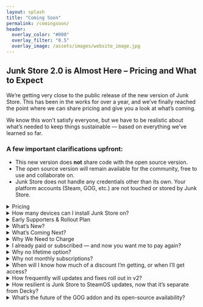 ```yaml
---
layout: splash
title: "Coming Soon"
permalink: /comingsoon/
header:
  overlay_color: "#000"
  overlay_filter: "0.5"
  overlay_image: /assets/images/website_image.jpg
---
```

<div class="spacer mt-4"></div>

<h2>Junk Store 2.0 is Almost Here – Pricing and What to Expect</h2>

<p>We’re getting very close to the public release of the new version of Junk Store. This has been in the works for over a year, and we’ve finally reached the point where we can share pricing and give you a look at what’s coming.</p>

<p>We know this won’t satisfy everyone, but we have to be realistic about what’s needed to keep things sustainable — based on everything we’ve learned so far.</p>

<h3>A few important clarifications upfront:</h3>
<ul>
  <li>This new version does <strong>not</strong> share code with the open source version.</li>
  <li>The open source version will remain available for the community, free to use and collaborate on.</li>
  <li>Junk Store does not handle any credentials other than its own. Your platform accounts (Steam, GOG, etc.) are not touched or stored by Junk Store.</li>
</ul>

<details class="faq-box">
  <summary>Pricing</summary>
  <p>After a lot of thought (and number crunching), here’s where we’ve landed:</p>
  <ul>
    <li><strong>$40 (USD)</strong> for 12 months of updates</li>
    <li>Includes all extension presets (currently GOG, Epic, and Amazon — more to come)</li>
    <li>You keep everything released during your subscription</li>
    <li>Renewals are $40 for another 12 months of updates</li>
    <li>7-day free trial</li>
    <li>Stripe handles billing — cancel anytime during the trial</li>
  </ul>

  We don’t have a firm public release date just yet — but it’s close.<br>
  Right now, we’re focused on final polish and making sure everything is ready for early adopters.<br>
  Thanks again to everyone who’s been on this journey with us — we’re nearly there.<br><br>
</details>

<details class="faq-box">
  <summary>How many devices can I install Junk Store on?</summary>
  <p>
    You can install Junk Store on up to <strong>five</strong> devices under a single license. We think this strikes a fair balance between flexibility and sustainability.
  </p>
</details>

<details class="faq-box">
  <summary>Early Supporters & Rollout Plan</summary>
  <p>To thank our existing users and supporters, we’ll begin onboarding them first. Due to hosting and bandwidth costs, we’re rolling out in waves to stay sustainable. Based on past download volumes, an immediate public launch would burn through our budget fast — and we want to do this right.
  </p>
  <p>If you’ve previously purchased or contributed, you’ll be eligible for a <strong>discount</strong> that reflects your support. This is our way of saying thanks for backing the project early.</p>
  <p>We also expect the first couple of weeks to be a bit bumpy — this is all new code, and no software survives first contact with real users. Scaling gradually helps us support everyone properly and fix issues as they come up.</p>
</details>

<details class="faq-box">
  <summary>What’s New?</summary>
  <p>This version is fully standalone — no more Decky required.</p>
  <ul>
  <li>Major performance boost</li>
  <li>Amazon support</li>
  <li>Download queue</li>
  <li>Simplified extension generation (no coding needed)</li>
  <li>1,000 game tab limit (up from 100)</li>
  <li>Built-in dependency installer (no more Proton Tricks)</li>
  <li>Localisation support for games</li>
  <li>Big stability improvements — just 2 breakages since October (neither affected Steam)</li>
  <li>Push L3+R3 to open the UI instantly</li>
  <li>…and more</li>
</ul>
<p>This is a complete rebuild based on everything we learned from the Decky version. It’s been rock solid in internal use and with testers.</p>
<table style="width:100%; table-layout:fixed;">
    <thead>
      <tr>
        <th style="width:33%;">Feature</th>
        <th style="width:33%;">Decky Version</th>
        <th style="width:33%;">Paid Version</th>
      </tr>
    </thead>
    <tbody>
      <tr><td>Epic</td><td>✅ Yes</td><td>✅ Yes</td></tr>
      <tr><td>UMU Fixes</td><td>✅Yes</td><td>✅ Yes</td></tr>
      <tr><td>GOG</td><td>💰 Paid</td><td>✅ Yes</td></tr>
      <tr><td>Amazon</td><td>❌ No</td><td>✅ Yes</td></tr>
      <tr><td>Download queue</td><td>❌ No</td><td>✅ Yes</td></tr>
      <tr><td>Emulators</td><td>❌ No</td><td>✅ Yes</td></tr>     
      <tr><td>ROM download support</td><td>❌ No</td><td>✅ Yes</td></tr>
      <tr><td>GOG DOS games</td><td>❌ No</td><td>✅ Yes</td></tr>
      <tr><td>GOG ScummVM games</td><td>❌ No</td><td>✅ Yes</td></tr>
      <tr><td>Built-in extension updates</td><td>❌ No</td><td>✅ Yes</td></tr>
      <tr><td>Built-in help</td><td>❌ No</td><td>✅ Yes</td></tr>
      <tr><td>Offline artwork cache</td><td>❌ No</td><td>✅ Yes (per extension)</td></tr>
      <tr><td>Change game language</td><td>❌ No</td><td>✅ Yes</td></tr>
      <tr><td>Selective DLC install</td><td>❌ No</td><td>✅ Yes</td></tr>
      <tr><td>Change launcher per game</td><td>❌ No</td><td>✅ Yes</td></tr>
      <tr><td>Custom script hooks</td><td>❌ No</td><td>✅ Yes</td></tr>
      <tr><td>Cloud saves</td><td>❌ No</td><td>⚠️ Experimental</td></tr>
      <tr><td>Access Junk Store</td><td>📥 Decky menu</td><td>🎮 L3+R3 or Ctrl+3</td></tr>
      <tr><td>Releases</td><td>🔧 Decky process</td><td>🚀 Direct</td></tr>
      <tr><td>Performance</td><td>💯 100 games/tab</td><td>🔟🔟🔟 1000 games/tab</td></tr>
      <tr><td>Tinkering</td><td>🔒 Limited</td><td>🔧 Extensive</td></tr>
      <tr><td>Open extensibility</td><td>🧩 All code</td><td>🪄 Generator + code</td></tr>
      <tr><td>Game dependency install</td><td>🛠️ Manual<br>🧪 Proton Tricks</td><td>⚙️ Built-in<br>🛠️ Manual<br>🧪 Proton Tricks</td></tr>
      <tr><td>Custom extensions</td><td>👨‍💻 Manual coding</td><td>🧙 Wizard-supported</td></tr>
      <tr><td>Customise extensions</td><td>💻 Code heavy</td><td>🧠 Generated + hooks</td></tr>
    </tbody>
  </table>
</details>

<details class="faq-box">
  <summary>What’s Coming Next?</summary>
  <p>If launch goes well, here’s what we plan to add:</P>
  <ul>
  <li>Itch.io support first (and EA, Ubisoft, Battle.net if viable)</li>
  <li>Cloud saves (done right — failure is not an option)</li>
  <li>Game-specific presets</li>
  <li>Better extension creation tools</li>
  <li>Community extension sharing</li>
  <li>Full UI localisation</li>
  <li>Automated updates</li>
  <li>And more as the platform matures</li>
</ul>
</details>

<details class="faq-box">
  <summary>Why We Need to Charge</summary>
  <p>Over <strong>250,000 people</strong> downloaded the free version of Junk Store. While not all will upgrade, we have to plan for the possibility that many will at least try the new version — and trying has a cost.</p>
  <p>There are over <strong>5 million Steam Deck users</strong>. If even a fraction of them download the installer (which is <strong>~100MB</strong>), that’s <strong>terabytes of bandwidth</strong>. And it doesn’t stop there: each user may make 20–30 server requests per day, depending on usage. Those requests cost money — and at scale, it adds up <em>very</em> fast.</p>
  <p>We want every user to get a <strong>7-day free trial</strong> — but those trials still incur real backend costs.</p>
  <p>And that’s just infrastructure. We’d love to grow the team and build bigger features like <strong>cloud saves, community sharing,</strong> and <strong>automated updates</strong> — but developers and testers aren’t free.</p>
  <p>Since we can’t predict how many people will pay, we’ve had to base our pricing model on the <strong>users who’ve already contributed</strong> — meaning their purchases need to cover trials, servers, and support. That’s why the pricing isn’t just a “nice-to-have” — it’s the only way to scale sustainably.</p>
</details>

<details class="faq-box">
  <summary>I already paid or subscribed — and now you want me to pay again?</summary>
  <p><strong>No — not unless you choose to upgrade.</strong></p>

  <p>
    If you supported us before the public rollout of the new version, we’ll offer you a discount as a thank you. We're doing our best to be fair — both to our users and to ourselves. We know how hard it is to earn money. We're in the same boat, putting in long hours to build something valuable — not to squeeze anyone dry.
  </p>

  <p><strong>You’re not expected to repurchase anything.</strong></p>

  <ul>
    <li>If you bought the GOG extension, it remains yours.</li>
    <li>If you’re happy with the existing Decky version, keep using it — it’s still available and supported.</li>
  </ul>

  <p>
    The only time you’ll need to pay is if you want to upgrade to the new version. It’s a completely rewritten app — independent of Decky, faster, more robust, and built from scratch to deliver more.
  </p>

  <p><strong>But that’s optional. No pressure.</strong></p>
</details>

<details class="faq-box">
  <summary>Why no lifetime option?</summary>
  <p>
    We’ve seriously thought about it — but whose lifetime do you mean?<br>
    Yours? The developer’s? The Steam Deck’s? The software’s (v2, v3, or beyond)?
  </p>

  <p>
    What if Valve discontinues the Steam Deck or changes how Steam works? You’d end up paying for “lifetime” access to something that may no longer be usable.
  </p>

  <p>
    Tech changes fast, and long-term promises aren’t realistic. That’s why we offer 12 months of updates from your purchase date — including any major version releases during that time.
  </p>

  <p>
    After those 12 months, you keep full access to the version you have. There’s no “kill switch” — it just stops updating unless you renew.
  </p>
</details>

<details class="faq-box">
  <summary>Why not monthly subscriptions?</summary>
  <p>
    We don’t like them either. To offer monthly billing, we’d need strict licensing and always-online checks. That could mean losing access to Junk Store and your games when the subscription ends — and we don’t want that.
  </p>
  <p>Instead, we offer annual subscriptions with:</p>
  <ul>
    <li>A full 7-day free trial</li>
    <li>Clear expectations and no future promises you’re paying for</li>
    <li>No pressure — if it’s not for you, walk away, no hard feelings</li>
  </ul>
  <p>
    This isn’t about greed. We’re a small, independent team with no investors or funding. If the project grows, we’ll drop the price. But for now, we need to make sure it survives.
  </p>
</details>

<details class="faq-box">
  <summary>When will I know how much of a discount I’m getting, or when I’ll get access?</summary>
  <p>
    Each user’s discount is tailored based on their individual support history — some gave more, and we’ve tried to reflect that in kind. You’ll see your discount when you sign up for the trial.
  </p>
  <p>
    That said, the data we had to work with wasn’t perfect. Some of it required manual sorting, so if your discount doesn’t look right, please reach out — we want to make sure everyone is treated fairly.
  </p>
</details>

<details class="faq-box">
  <summary>How frequently will updates and fixes roll out in v2?</summary>
  <p>
    Now that we control the full release cycle, we can push updates more frequently and with less friction. While we can’t guarantee a fixed schedule, separating extensions from the core plugin means fixes and new features can roll out quickly — sometimes within minutes once verified. We’re also building stable, beta, and test release streams so users can choose how cutting-edge they want to be. The pipeline is still evolving, and we will be bringing on help to speed things up as resourcing permits.
  </p>
  <p>
    We understand some users might worry about updates after release, but the “subscription” model ensures ongoing maintenance and support. You’re buying a working product today, with a commitment to keep it maintained and functional. While new features are a bonus, the core promise is stability and timely fixes.
  </p>
  <p>
    That said, users should base their purchase decision on what the product currently offers, not on promises or speculative future features.
  </p>
</details>

<details class="faq-box">
  <summary>How resilient is Junk Store to SteamOS updates, now that it’s separate from Decky?</summary>
  <p>
    Junk Store doesn’t rely on Decky Loader. Instead, it uses a lightweight system called <strong>junk-loader</strong>, built to be more resilient with SteamOS updates.
  </p>
    Unlike Decky, junk-loader runs as a user-mode systemd service, meaning:
    <ul>
      <li>No <code>sudo</code> access or password required</li>
      <li>Cleaner system integration</li>
      <li>No conflicts if Decky is also installed</li>
    </ul>
  <p>
    This approach avoids many of the breakages Decky users face and lets us push fixes more quickly.
  </p>
  <p>
    Since switching to our own loader, Junk Store has only broken three times — and never in a way that took Steam down with it. Even when things glitched, Steam kept running, and users weren’t locked out of their games.
  </p>
  <p>
    It’s impossible to fully predict what Valve will change in future updates, but because our system is much smaller and more focused than Decky’s, we’re less exposed to breakages. We don’t have to support hundreds of plugins, so we can move faster when things do change.
  </p>
  <p>
    We often catch issues before they reach stable builds, and we're working toward automated recovery updates, so if something breaks, it can “self-heal” without requiring action from you. That said, we’ll roll this out carefully — auto-updates can be risky if not done right, and we want to make sure they’re safe before enabling them for everyone.
  </p>
</details>

<details class="faq-box">
  <summary>What’s the future of the GOG addon and its open-source availability?</summary>
  <p>
    We’re using the GOG addon as a canary in the coal mine. If enough people continue to support it by purchasing, that sends a clear signal we should keep investing time into both the GOG addon and maintaining the open-source code. However, if sales drop off significantly, it will indicate we can safely scale back or stop work on the open-source version without jeopardizing the project’s sustainability. We will keep the door open on this and revisit it in the future though. It all comes down to sustainability.
  </p>
  <strong>If not, will it be made clear to people that they’re purchasing something that’s receiving maintenance updates only?</strong>
  <p>
    Yes — we’ll be upfront about that. The GOG addon will continue to receive bug fixes and essential maintenance, but we’re not actively adding new features at this time. The older system is much more time-intensive to work with compared to our new version, which automates much of the heavy lifting. That’s where our focus currently lies, though we’ll keep reassessing based on user demand and available resources.<br><br>
    It’s important to understand that some features users want are simply too large to build within the limitations of the existing GOG extension. While backporting features from the new version would be nice, it would require roughly ten times the effort due to the new tooling and rearchitected design centered around it.
  </p>
</details>

